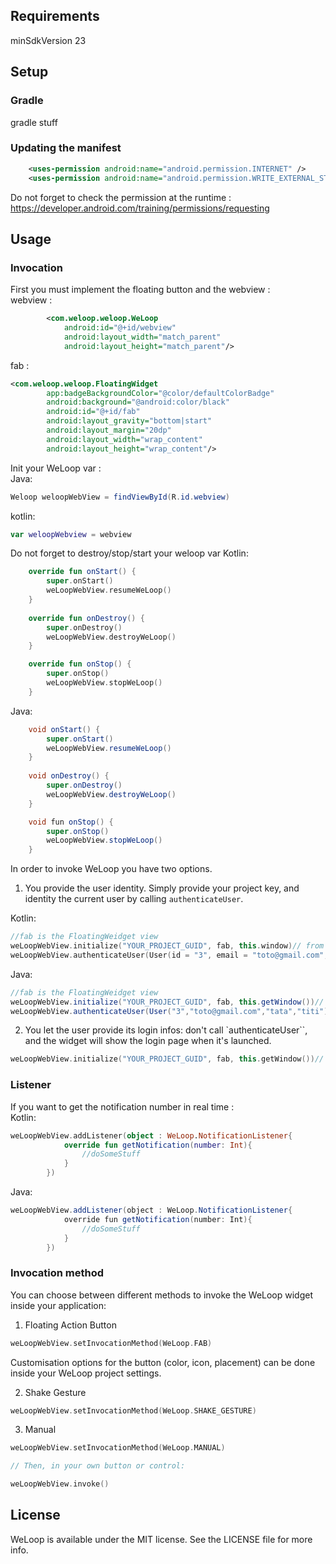 


## Requirements

minSdkVersion 23

## Setup

### Gradle

gradle stuff

### Updating the manifest

```xml
    <uses-permission android:name="android.permission.INTERNET" />
    <uses-permission android:name="android.permission.WRITE_EXTERNAL_STORAGE"/>
```
Do not forget to check the permission at the runtime : https://developer.android.com/training/permissions/requesting

## Usage

### Invocation

First you must implement the floating button and the webview :  
webview :
```xml
        <com.weloop.weloop.WeLoop
            android:id="@+id/webview"
            android:layout_width="match_parent"
            android:layout_height="match_parent"/>
```
fab :
```xml
<com.weloop.weloop.FloatingWidget
        app:badgeBackgroundColor="@color/defaultColorBadge"
        android:background="@android:color/black"
        android:id="@+id/fab"
        android:layout_gravity="bottom|start"
        android:layout_margin="20dp"
        android:layout_width="wrap_content"
        android:layout_height="wrap_content"/>
```
Init your WeLoop var :  
Java:
```java
Weloop weloopWebView = findViewById(R.id.webview)
```
kotlin:
```kotlin
var weloopWebview = webview
```
Do not forget to destroy/stop/start your weloop var
Kotlin:
```kotlin
    override fun onStart() {
        super.onStart()
        weLoopWebView.resumeWeLoop()
    }
    
    override fun onDestroy() {
        super.onDestroy()
        weLoopWebView.destroyWeLoop()
    }

    override fun onStop() {
        super.onStop()
        weLoopWebView.stopWeLoop()
    }
```
Java:
```java
    void onStart() {
        super.onStart()
        weLoopWebView.resumeWeLoop()
    }
    
    void onDestroy() {
        super.onDestroy()
        weLoopWebView.destroyWeLoop()
    }

    void fun onStop() {
        super.onStop()
        weLoopWebView.stopWeLoop()
    }
```
In order to invoke WeLoop you have two options. 

1. You provide the user identity. Simply provide your project key, and identity the current user by calling `authenticateUser`.

Kotlin:
```kotlin
//fab is the FloatingWeidget view
weLoopWebView.initialize("YOUR_PROJECT_GUID", fab, this.window)// from a fragment : activity.window
weLoopWebView.authenticateUser(User(id = "3", email = "toto@gmail.com", firstName = "tata", lastName = "titi"))
```
Java:
```java
//fab is the FloatingWeidget view
weLoopWebView.initialize("YOUR_PROJECT_GUID", fab, this.getWindow())// from a fragment : activity.getWindow()
weLoopWebView.authenticateUser(User("3","toto@gmail.com","tata","titi"))
```

2. You let the user provide its login infos: don't call `authenticateUser``, and the widget will show the login page when it's launched.

```kotlin
weLoopWebView.initialize("YOUR_PROJECT_GUID", fab, this.getWindow())// from a fragment : activity.getWindow()
```

### Listener
If you want to get the notification number in real time :  
Kotlin:
```kotlin
weLoopWebView.addListener(object : WeLoop.NotificationListener{
            override fun getNotification(number: Int){
                //doSomeStuff
            }
        })
```
Java:
```java
weLoopWebView.addListener(object : WeLoop.NotificationListener{
            override fun getNotification(number: Int){
                //doSomeStuff
            }
        })
```

### Invocation method

You can choose between different methods to invoke the WeLoop widget inside your application:

1. Floating Action Button

```kotlin
weLoopWebView.setInvocationMethod(WeLoop.FAB)
```

Customisation options for the button (color, icon, placement) can be done inside your WeLoop project settings.

2. Shake Gesture

```kotlin
weLoopWebView.setInvocationMethod(WeLoop.SHAKE_GESTURE)
```

3. Manual

```kotlin 
weLoopWebView.setInvocationMethod(WeLoop.MANUAL)

// Then, in your own button or control:

weLoopWebView.invoke()

```

## License

WeLoop is available under the MIT license. See the LICENSE file for more info.
